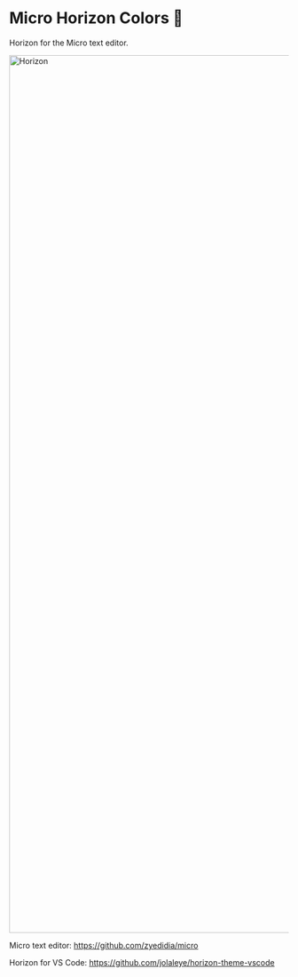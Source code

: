# Micro Horizon Colors 🌅

Horizon for the Micro text editor.

<img width="1581" alt="Horizon" src="https://github.com/user-attachments/assets/2f7ecae5-b2a4-4333-99a4-13627cc49f70" />

Micro text editor: https://github.com/zyedidia/micro

Horizon for VS Code: https://github.com/jolaleye/horizon-theme-vscode

